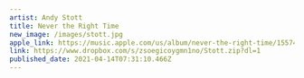```yaml
---
artist: Andy Stott
title: Never the Right Time
new_image: /images/stott.jpg
apple_link: https://music.apple.com/us/album/never-the-right-time/1557478238
link: https://www.dropbox.com/s/zsoegicoygmn1no/Stott.zip?dl=1
published_date: 2021-04-14T07:31:10.466Z
---
```

